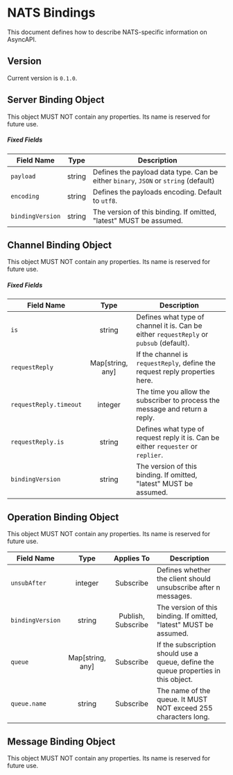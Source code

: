 # NATS Bindings

This document defines how to describe NATS-specific information on AsyncAPI.

<a name="version"></a>

## Version

Current version is `0.1.0`.

<a name="server"></a>

## Server Binding Object

This object MUST NOT contain any properties. Its name is reserved for future use.

##### Fixed Fields

| Field Name                                                       |  Type  | Description                                                                         |
|------------------------------------------------------------------|:------:|-------------------------------------------------------------------------------------|
| <a name="serverBindingObjectPayload"></a>`payload`               | string | Defines the payload data type. Can be either `binary`, `JSON` or `string` (default) |
| <a name="serverBindingObjectEncoding"></a>`encoding`             | string | Defines the payloads encoding. Default to `utf8`.                                   |
| <a name="serverBindingObjectBindingVersion"></a>`bindingVersion` | string | The version of this binding. If omitted, "latest" MUST be assumed.                  |

<a name="channel"></a>

## Channel Binding Object

<a name="operation"></a>

This object MUST NOT contain any properties. Its name is reserved for future use.

##### Fixed Fields

| Field Name                                                                   |       Type       | Description                                                                             |
|------------------------------------------------------------------------------|:----------------:|-----------------------------------------------------------------------------------------|
| <a name="channelBindingObjectIs"></a>`is`                                    |      string      | Defines what type of channel it is. Can be either `requestReply` or `pubsub` (default). |
| <a name="channelBindingObjectRequestReply"></a>`requestReply`                | Map[string, any] | If the channel is `requestReply`, define the request reply properties here.             |
| <a name="channelBindingObjectRequestReplyTimeout"></a>`requestReply.timeout` |     integer      | The time you allow the subscriber to process the message and return a reply.            |
| <a name="channelBindingObjectRequestReplyIs"></a>`requestReply.is`           |      string      | Defines what type of request reply it is. Can be either `requester` or `replier`.       |
| <a name="channelBindingObjectBindingVersion"></a>`bindingVersion`            |      string      | The version of this binding. If omitted, "latest" MUST be assumed.                      |

## Operation Binding Object

<a name="message"></a>
This object MUST NOT contain any properties. Its name is reserved for future use.

| Field Name                                                          |       Type       |     Applies To     | Description                                                                         |
|---------------------------------------------------------------------|:----------------:|:------------------:|-------------------------------------------------------------------------------------|
| <a name="operationBindingObjectUnsubAfter"></a>`unsubAfter`         |     integer      |     Subscribe      | Defines whether the client should unsubscribe after n messages.                     |
| <a name="operationBindingObjectBindingVersion"></a>`bindingVersion` |      string      | Publish, Subscribe | The version of this binding. If omitted, "latest" MUST be assumed.                  |
| <a name="operationBindingObjectQueue"></a>`queue`                   | Map[string, any] |     Subscribe      | If the subscription should use a queue, define the queue properties in this object. |
| <a name="operationBindingObjectQueueName"></a>`queue.name`          |      string      |     Subscribe      | The name of the queue. It MUST NOT exceed 255 characters long.                      |

## Message Binding Object

This object MUST NOT contain any properties. Its name is reserved for future use.

